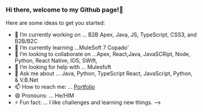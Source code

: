 ### Hi there, welcome to my Github page!👋



Here are some ideas to get you started:

- 🔭 I’m currently working on ... B2B Apex, Java, JS, TypeScript, CSS3, and B2B/B2C 
- 🌱 I’m currently learning ...MuleSoft 7 Copado'
- 👯 I’m looking to collaborate on ...Apex, React,Java, JavaSCRipt, Node, Python, React Native, IOS, SWift,
- 🤔 I’m looking for help with ...  Mulesfoft
- 💬 Ask me about ... Java, Python, TypeScript React, JavaScript, Python, & V.B.Net
- 📫 How to reach me: ... [Portfolio](https://danieljajrlafontant.com/)
- 😄 Pronouns: ... He/HIM
- ⚡ Fun fact: ... I like challenges and learning new things.
-->
